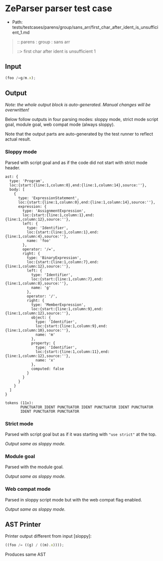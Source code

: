 # ZeParser parser test case

- Path: tests/testcases/parens/group/sans_arr/first_char_after_ident_is_unsufficient_1.md

> :: parens : group : sans arr
>
> ::> first char after ident is unsufficient 1

## Input

`````js
(foo /=g/m.x);
`````

## Output

_Note: the whole output block is auto-generated. Manual changes will be overwritten!_

Below follow outputs in four parsing modes: sloppy mode, strict mode script goal, module goal, web compat mode (always sloppy).

Note that the output parts are auto-generated by the test runner to reflect actual result.

### Sloppy mode

Parsed with script goal and as if the code did not start with strict mode header.

`````
ast: {
  type: 'Program',
  loc:{start:{line:1,column:0},end:{line:1,column:14},source:''},
  body: [
    {
      type: 'ExpressionStatement',
      loc:{start:{line:1,column:0},end:{line:1,column:14},source:''},
      expression: {
        type: 'AssignmentExpression',
        loc:{start:{line:1,column:1},end:{line:1,column:12},source:''},
        left: {
          type: 'Identifier',
          loc:{start:{line:1,column:1},end:{line:1,column:4},source:''},
          name: 'foo'
        },
        operator: '/=',
        right: {
          type: 'BinaryExpression',
          loc:{start:{line:1,column:7},end:{line:1,column:12},source:''},
          left: {
            type: 'Identifier',
            loc:{start:{line:1,column:7},end:{line:1,column:8},source:''},
            name: 'g'
          },
          operator: '/',
          right: {
            type: 'MemberExpression',
            loc:{start:{line:1,column:9},end:{line:1,column:12},source:''},
            object: {
              type: 'Identifier',
              loc:{start:{line:1,column:9},end:{line:1,column:10},source:''},
              name: 'm'
            },
            property: {
              type: 'Identifier',
              loc:{start:{line:1,column:11},end:{line:1,column:12},source:''},
              name: 'x'
            },
            computed: false
          }
        }
      }
    }
  ]
}

tokens (11x):
       PUNCTUATOR IDENT PUNCTUATOR IDENT PUNCTUATOR IDENT PUNCTUATOR
       IDENT PUNCTUATOR PUNCTUATOR
`````

### Strict mode

Parsed with script goal but as if it was starting with `"use strict"` at the top.

_Output same as sloppy mode._

### Module goal

Parsed with the module goal.

_Output same as sloppy mode._

### Web compat mode

Parsed in sloppy script mode but with the web compat flag enabled.

_Output same as sloppy mode._

## AST Printer

Printer output different from input [sloppy]:

````js
((foo /= ((g) / ((m).x))));
````

Produces same AST
